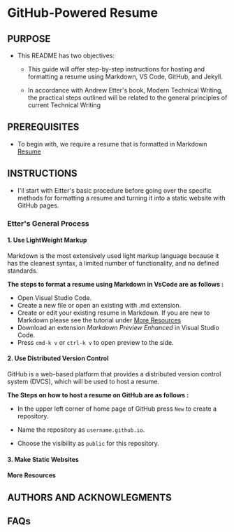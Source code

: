 # GitHub-Powered Resume


## PURPOSE
- This README has two objectives:
    * This guide will offer step-by-step instructions for hosting and formatting a resume using Markdown, VS Code, GitHub, and Jekyll.  

    * In accordance with Andrew Etter's book, Modern Technical Writing, the practical steps outlined will be related to the general principles of current Technical Writing


## PREREQUISITES
- To begin with, we require a resume that is formatted in Markdown [Resume]()


## INSTRUCTIONS  

- I'll start with Eitter's basic procedure before going over the specific methods for formatting a resume and turning it into a static website with GitHub pages.

###  Etter's General Process

#### 1. Use LightWeight Markup  

 Markdown is the most extensively used light markup language because it has the cleanest syntax, a limited number of functionality, and no defined standards.   

 **The steps to format a resume using Markdown in VsCode are as follows :**  

 - Open Visual Studio Code.
 - Create a new file or open an existing with .md extension.
 - Create or edit your existing resume in Markdown. If you are new to Markdown please see the tutorial under [More Resources](#more-resources)
 - Download an extension _Markdown Preview Enhanced_ in Visual Studio Code.
 - Press `cmd-k v` or `ctrl-k v` to open preview to the side.


#### 2. Use Distributed Version Control

GitHub is a web-based platform that provides a distributed version control system (DVCS), which will be used to host a resume.

**The Steps on how to host a resume on GitHub are as follows :**  

- In the upper left corner of home page of GitHub press `New` to create a repository.

- Name the repository as `username.github.io`.

- Choose the visibility as `public` for this repository.


   
#### 3. Make Static Websites


#### More Resources


## AUTHORS AND ACKNOWLEGMENTS



## FAQs
